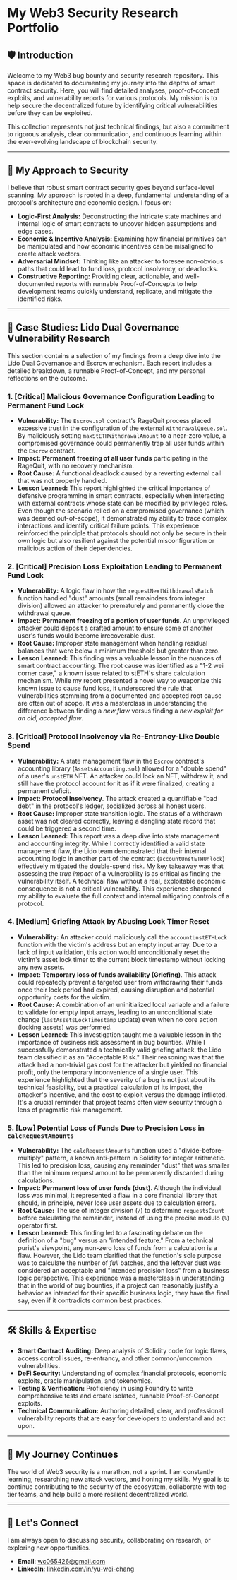 # My Web3 Security Research Portfolio

## 🛡️ Introduction

Welcome to my Web3 bug bounty and security research repository. This space is dedicated to documenting my journey into the depths of smart contract security. Here, you will find detailed analyses, proof-of-concept exploits, and vulnerability reports for various protocols. My mission is to help secure the decentralized future by identifying critical vulnerabilities before they can be exploited.

This collection represents not just technical findings, but also a commitment to rigorous analysis, clear communication, and continuous learning within the ever-evolving landscape of blockchain security.

---

## 🔬 My Approach to Security

I believe that robust smart contract security goes beyond surface-level scanning. My approach is rooted in a deep, fundamental understanding of a protocol's architecture and economic design. I focus on:

- **Logic-First Analysis:** Deconstructing the intricate state machines and internal logic of smart contracts to uncover hidden assumptions and edge cases.
- **Economic & Incentive Analysis:** Examining how financial primitives can be manipulated and how economic incentives can be misaligned to create attack vectors.
- **Adversarial Mindset:** Thinking like an attacker to foresee non-obvious paths that could lead to fund loss, protocol insolvency, or deadlocks.
- **Constructive Reporting:** Providing clear, actionable, and well-documented reports with runnable Proof-of-Concepts to help development teams quickly understand, replicate, and mitigate the identified risks.

---

## 📂 Case Studies: Lido Dual Governance Vulnerability Research

This section contains a selection of my findings from a deep dive into the Lido Dual Governance and Escrow mechanism. Each report includes a detailed breakdown, a runnable Proof-of-Concept, and my personal reflections on the outcome.

### 1. [Critical] Malicious Governance Configuration Leading to Permanent Fund Lock

- **Vulnerability:** The `Escrow.sol` contract's RageQuit process placed excessive trust in the configuration of the external `WithdrawalQueue.sol`. By maliciously setting `maxStETHWithdrawalAmount` to a near-zero value, a compromised governance could permanently trap all user funds within the `Escrow` contract.
- **Impact:** **Permanent freezing of all user funds** participating in the RageQuit, with no recovery mechanism.
- **Root Cause:** A functional deadlock caused by a reverting external call that was not properly handled.
- **Lesson Learned:** This report highlighted the critical importance of defensive programming in smart contracts, especially when interacting with external contracts whose state can be modified by privileged roles. Even though the scenario relied on a compromised governance (which was deemed out-of-scope), it demonstrated my ability to trace complex interactions and identify critical failure points. This experience reinforced the principle that protocols should not only be secure in their own logic but also resilient against the potential misconfiguration or malicious action of their dependencies.

### 2. [Critical] Precision Loss Exploitation Leading to Permanent Fund Lock

- **Vulnerability:** A logic flaw in how the `requestNextWithdrawalsBatch` function handled "dust" amounts (small remainders from integer division) allowed an attacker to prematurely and permanently close the withdrawal queue.
- **Impact:** **Permanent freezing of a portion of user funds**. An unprivileged attacker could deposit a crafted amount to ensure some of another user's funds would become irrecoverable dust.
- **Root Cause:** Improper state management when handling residual balances that were below a minimum threshold but greater than zero.
- **Lesson Learned:** This finding was a valuable lesson in the nuances of smart contract accounting. The root cause was identified as a "1-2 wei corner case," a known issue related to stETH's share calculation mechanism. While my report presented a novel way to weaponize this known issue to cause fund loss, it underscored the rule that vulnerabilities stemming from a documented and accepted root cause are often out of scope. It was a masterclass in understanding the difference between finding a _new flaw_ versus finding a _new exploit for an old, accepted flaw_.

### 3. [Critical] Protocol Insolvency via Re-Entrancy-Like Double Spend

- **Vulnerability:** A state management flaw in the `Escrow` contract's accounting library (`AssetsAccounting.sol`) allowed for a "double spend" of a user's `unstETH` NFT. An attacker could lock an NFT, withdraw it, and still have the protocol account for it as if it were finalized, creating a permanent deficit.
- **Impact:** **Protocol Insolvency**. The attack created a quantifiable "bad debt" in the protocol's ledger, socialized across all honest users.
- **Root Cause:** Improper state transition logic. The status of a withdrawn asset was not cleared correctly, leaving a dangling state record that could be triggered a second time.
- **Lesson Learned:** This report was a deep dive into state management and accounting integrity. While I correctly identified a valid state management flaw, the Lido team demonstrated that their internal accounting logic in another part of the contract (`accountUnstETHUnlock`) effectively mitigated the double-spend risk. My key takeaway was that assessing the _true impact_ of a vulnerability is as critical as finding the vulnerability itself. A technical flaw without a real, exploitable economic consequence is not a critical vulnerability. This experience sharpened my ability to evaluate the full context and internal mitigating controls of a protocol.

### 4. [Medium] Griefing Attack by Abusing Lock Timer Reset

- **Vulnerability:** An attacker could maliciously call the `accountUnstETHLock` function with the victim's address but an empty input array. Due to a lack of input validation, this action would unconditionally reset the victim's asset lock timer to the current block timestamp without locking any new assets.
- **Impact:** **Temporary loss of funds availability (Griefing)**. This attack could repeatedly prevent a targeted user from withdrawing their funds once their lock period had expired, causing disruption and potential opportunity costs for the victim.
- **Root Cause:** A combination of an uninitialized local variable and a failure to validate for empty input arrays, leading to an unconditional state change (`lastAssetsLockTimestamp` update) even when no core action (locking assets) was performed.
- **Lesson Learned:** This investigation taught me a valuable lesson in the importance of business risk assessment in bug bounties. While I successfully demonstrated a technically valid griefing attack, the Lido team classified it as an "Acceptable Risk." Their reasoning was that the attack had a non-trivial gas cost for the attacker but yielded no financial profit, only the temporary inconvenience of a single user. This experience highlighted that the severity of a bug is not just about its technical feasibility, but a practical calculation of its impact, the attacker's incentive, and the cost to exploit versus the damage inflicted. It's a crucial reminder that project teams often view security through a lens of pragmatic risk management.

### 5. [Low] Potential Loss of Funds Due to Precision Loss in `calcRequestAmounts`

- **Vulnerability:** The `calcRequestAmounts` function used a "divide-before-multiply" pattern, a known anti-pattern in Solidity for integer arithmetic. This led to precision loss, causing any remainder "dust" that was smaller than the minimum request amount to be permanently discarded during calculations.
- **Impact:** **Permanent loss of user funds (dust)**. Although the individual loss was minimal, it represented a flaw in a core financial library that should, in principle, never lose user assets due to calculation errors.
- **Root Cause:** The use of integer division (`/`) to determine `requestsCount` before calculating the remainder, instead of using the precise modulo (`%`) operator first.
- **Lesson Learned:** This finding led to a fascinating debate on the definition of a "bug" versus an "intended feature." From a technical purist's viewpoint, any non-zero loss of funds from a calculation is a flaw. However, the Lido team clarified that the function's sole purpose was to calculate the number of _full_ batches, and the leftover dust was considered an acceptable and "intended precision loss" from a business logic perspective. This experience was a masterclass in understanding that in the world of bug bounties, if a project can reasonably justify a behavior as intended for their specific business logic, they have the final say, even if it contradicts common best practices.

---

## 🛠️ Skills & Expertise

- **Smart Contract Auditing:** Deep analysis of Solidity code for logic flaws, access control issues, re-entrancy, and other common/uncommon vulnerabilities.
- **DeFi Security:** Understanding of complex financial protocols, economic exploits, oracle manipulation, and tokenomics.
- **Testing & Verification:** Proficiency in using Foundry to write comprehensive tests and create isolated, runnable Proof-of-Concept exploits.
- **Technical Communication:** Authoring detailed, clear, and professional vulnerability reports that are easy for developers to understand and act upon.

---

## 🚀 My Journey Continues

The world of Web3 security is a marathon, not a sprint. I am constantly learning, researching new attack vectors, and honing my skills. My goal is to continue contributing to the security of the ecosystem, collaborate with top-tier teams, and help build a more resilient decentralized world.

---

## 🤝 Let's Connect

I am always open to discussing security, collaborating on research, or exploring new opportunities.

- **Email**: [wc065426@gmail.com](mailto:wc065426@gmail.com)
- **LinkedIn**: [linkedin.com/in/yu-wei-chang](http://www.linkedin.com/in/yu-wei-chang-6714a91a4)
